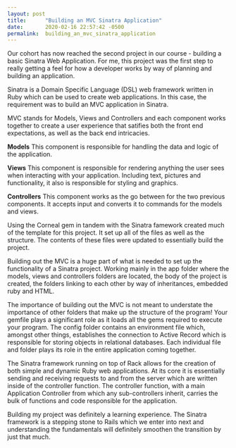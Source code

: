 ```yaml
---
layout: post
title:      "Building an MVC Sinatra Application"
date:       2020-02-16 22:57:42 -0500
permalink:  building_an_mvc_sinatra_application
---
```



Our cohort has now reached the second project in our course - building a basic Sinatra Web Application. For me, this project was the first step to really getting a feel for how a developer works by way of planning and building an application.

Sinatra is a Domain Specific Language (DSL) web framework written in Ruby which can be used to create web applications. In this case, the requirement was to build an MVC application in Sinatra. 

MVC stands for Models, Views and Controllers and each component works together to create a user experience that satifies both the front end expectations, as well as the back end intricacies.

**Models**
This component is responsible for handling the data and logic of the application. 

**Views**
This component is responsible for rendering anything the user sees when interacting with your application. Including text, pictures and functionality, it also is responsible for styling and graphics. 

**Controllers**
This component works as the go between for the two previous components. It accepts input and converts it to commands for the models and views.

Using the Corneal gem in tandem with the Sinatra famework created much of the template for this project. It set up all of the files as well as the structure. The contents of these files were updated to essentially build the project. 

Building out the MVC is a huge part of what is needed to set up the functionality of a Sinatra project. Working mainly in the app folder where the models, views and controllers folders are located, the body of the project is created, the folders linking to each other by way of inheritances, embedded ruby and HTML. 

The importance of building out the MVC is not meant to understate the importance of other folders that make up the structure of the program! Your gemfile plays a significant role as it loads all the gems required to execute your program. The config folder contains an environment file which, amongst other things, establishes the connection to Active Record which is responsible for storing objects in relational databases. Each individual file and folder plays its role in the entire application coming together.

The Sinatra framework running on top of Rack allows for the creation of both simple and dynamic Ruby web applications. At its core it is essentially sending and receiving requests to and from the server which are written inside of the controller function. The controller function, with a main Application Controller from which any sub-controllers inherit, carries the bulk of functions and code responsible for the application. 

Building my project was definitely a learning experience. The Sinatra framework is a stepping stone to Rails which we enter into next and understanding the fundamentals will definitely smoothen the transition by just that much.










